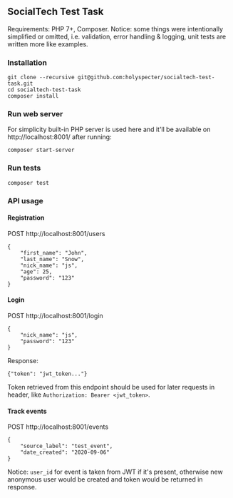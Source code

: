 ## SocialTech Test Task
Requirements: PHP 7+, Composer.
Notice: some things were intentionally simplified or omitted, i.e. validation, error handling & logging, unit tests are written more like examples.

### Installation
```
git clone --recursive git@github.com:holyspecter/socialtech-test-task.git
cd socialtech-test-task
composer install
```

### Run web server
For simplicity built-in PHP server is used here and it'll be available on http://localhost:8001/ after running:
```
composer start-server
```

### Run tests
```
composer test
```

### API usage
#### Registration
POST http://localhost:8001/users
```
{
	"first_name": "John",
	"last_name": "Snow",
	"nick_name": "js",
	"age": 25,
	"password": "123"
}
```

#### Login
POST http://localhost:8001/login
```
{
	"nick_name": "js",
	"password": "123"
}
```

Response:
```
{"token": "jwt_token..."}
```
Token retrieved from this endpoint should be used for later requests in header, like `Authorization: Bearer <jwt_token>`.

#### Track events
POST http://localhost:8001/events
```
{
	"source_label": "test_event",
	"date_created": "2020-09-06"
}
```
Notice: `user_id` for event is taken from JWT if it's present, otherwise new anonymous user would be created and token would be returned in response.
